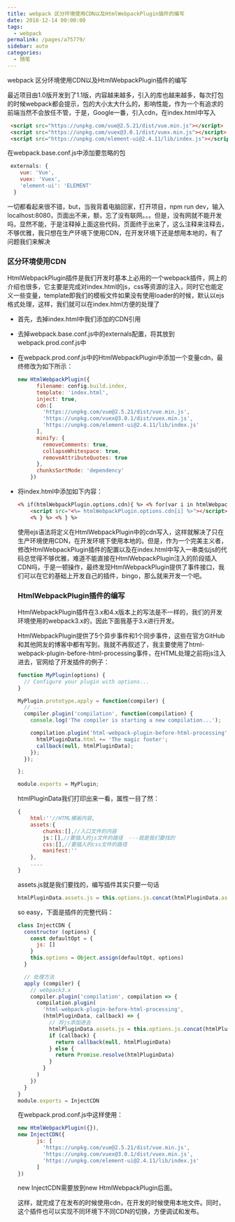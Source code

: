 ```yaml
---
title: webpack 区分环境使用CDN以及HtmlWebpackPlugin插件的编写
date: 2018-12-14 00:00:00
tags: 
  - webpack
permalink: /pages/a75779/
sidebar: auto
categories: 
  - 随笔
---
```


webpack 区分环境使用CDN以及HtmlWebpackPlugin插件的编写

<!-- more -->

最近项目由1.0版开发到了1.1版，内容越来越多，引入的库也越来越多，每次打包的时候webpack都会提示，包的大小太大什么的，影响性能，作为一个有追求的前端当然不会放任不管，于是，Google一番，引入cdn，在index.html中写入

```html
 <script src="https://unpkg.com/vue@2.5.21/dist/vue.min.js"></script>
 <script src="https://unpkg.com/vuex@3.0.1/dist/vuex.min.js"></script>
 <script src="https://unpkg.com/element-ui@2.4.11/lib/index.js"></script>
```

在webpack.base.conf.js中添加要忽略的包

```js
 externals: {
    vue: 'Vue',
    vuex: 'Vuex',
    'element-ui': 'ELEMENT'
  }
```

一切都看起来很不错，but，当我背着电脑回家，打开项目，npm run dev，输入localhost:8080，页面出不来，额，忘了没有联网。。。但是，没有网就不能开发吗，显然不能，于是注释掉上面这些代码，页面终于出来了，这么注释来注释去，不够优雅，我只想在生产环境下使用CDN，在开发环境下还是想用本地的，有了问题我们来解决

### 区分环境使用CDN

HtmlWebpackPlugin插件是我们开发时基本上必用的一个webpack插件，网上的介绍也很多，它主要是完成对index.html的js，css等资源的注入，同时它也能定义一些变量，template即我们的模板文件如果没有使用loader的时候，默认以ejs格式处理，这样，我们就可以在index.html方便的处理了

* 首先，去掉index.html中我们添加的CDN引用

* 去掉webpack.base.conf.js中的externals配置，将其放到webpack.prod.conf.js中

* 在webpack.prod.conf.js中的HtmlWebpackPlugin中添加一个变量cdn，最终修改为如下所示：

  ```js
  new HtmlWebpackPlugin({
        filename: config.build.index,
        template: 'index.html',
        inject: true,
        cdn:[
          'https://unpkg.com/vue@2.5.21/dist/vue.min.js',
          'https://unpkg.com/vuex@3.0.1/dist/vuex.min.js',
          'https://unpkg.com/element-ui@2.4.11/lib/index.js'
        ],
        minify: {
          removeComments: true,
          collapseWhitespace: true,
          removeAttributeQuotes: true
        },
        chunksSortMode: 'dependency'
      })
  ```

* 将index.html中添加如下内容：

  ```html
  <% if(htmlWebpackPlugin.options.cdn){ %> <% for(var i in htmlWebpackPlugin.options.cdn){ %>
      <script src="<%= htmlWebpackPlugin.options.cdn[i] %>"></script>
      <% } %> <% } %>
  ```

  使用ejs语法将定义在HtmlWebpackPlugin中的cdn写入，这样就解决了只在生产环境使用CDN，在开发环境下使用本地的。但是，作为一个完美主义者，修改HtmlWebpackPlugin插件的配置以及在index.html中写入一串类似js的代码总觉得不够优雅，难道不能直接在HtmlWebpackPlugin注入的阶段插入CDN吗，于是一顿操作，最终发现HtmlWebpackPlugin提供了事件接口，我们可以在它的基础上开发自己的插件，bingo，那么就来开发一个吧。

  ### HtmlWebpackPlugin插件的编写

  HtmlWebpackPlugin插件在3.x和4.x版本上的写法是不一样的，我们的开发环境使用的webpack3.x的，因此下面我基于3.x进行开发。

  HtmlWebpackPlugin提供了5个异步事件和1个同步事件，这些在官方GitHub和其他网友的博客中都有写到，我就不再叙述了，我主要使用了html-webpack-plugin-before-html-processing事件，在HTML处理之前将js注入进去，官网给了开发插件的例子：

  ```js
  function MyPlugin(options) {
    // Configure your plugin with options...
  }
  
  MyPlugin.prototype.apply = function(compiler) {
    // ...
    compiler.plugin('compilation', function(compilation) {
      console.log('The compiler is starting a new compilation...');
  
      compilation.plugin('html-webpack-plugin-before-html-processing', function(htmlPluginData, callback) {
        htmlPluginData.html += 'The magic footer';
        callback(null, htmlPluginData);
      });
    });
  
  };
  
  module.exports = MyPlugin;
  ```

  htmlPluginData我们打印出来一看，属性一目了然：

  ```js
  {
      html:''//HTML模板内容,
      assets:{
          chunks:[],//入口文件的内容
          js：[],//要插入的js文件的路径  ---就是我们要找的
          css:[],//要插入的css文件的路径
          manifest:''
      },
      ....
  }
  ```

  assets.js就是我们要找的，编写插件其实只要一句话

  ```js
  htmlPluginData.assets.js = this.options.js.concat(htmlPluginData.assets.js)
  ```

  so easy，下面是插件的完整代码：

  ```js
  class InjectCDN {
    constructor (options) {
      const defaultOpt = {
        js: []
      }
      this.options = Object.assign(defaultOpt, options)
    }
  
    // 处理方法
    apply (compiler) {
      // webpack3.x
      compiler.plugin('compilation', compilation => {
        compilation.plugin(
          'html-webpack-plugin-before-html-processing',
          (htmlPluginData, callback) => {
            // 将js添加进去
            htmlPluginData.assets.js = this.options.js.concat(htmlPluginData.assets.js)
            if (callback) {
              return callback(null, htmlPluginData)
            } else {
              return Promise.resolve(htmlPluginData)
            }
          }
        )
      })
    }
  }
  module.exports = InjectCDN
  ```

  在webpack.prod.conf.js中这样使用：

  ```js
  new HtmlWebpackPlugin({}),
  new InjectCDN({
        js: [
          'https://unpkg.com/vue@2.5.21/dist/vue.min.js',
          'https://unpkg.com/vuex@3.0.1/dist/vuex.min.js',
          'https://unpkg.com/element-ui@2.4.11/lib/index.js'
        ]
  })
  ```

   new InjectCDN需要放到new HtmlWebpackPlugin后面。

  这样，就完成了在发布的时候使用cdn，在开发的时候使用本地文件。同时，这个插件也可以实现不同环境下不同CDN的切换，方便调试和发布。
